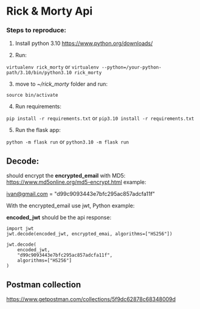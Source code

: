 # Rick & Morty Api

### Steps to reproduce:
  
1. Install python 3.10 
https://www.python.org/downloads/

2. Run: 

```virtualenv rick_morty``` or ```virtualenv --python=/your-python-path/3.10/bin/python3.10 rick_morty```

3. move to *~/rick_morty* folder and run: 

```source bin/activate```

4. Run requirements:

```pip install -r requirements.txt``` or ```pip3.10 install -r requirements.txt```

5. Run the flask app:

```python -m flask run``` or ```python3.10 -m flask run```

## Decode:
should encrypt the **encrypted_email** with MD5:
https://www.md5online.org/md5-encrypt.html
example:

ivan@gmail.com = "d99c9093443e7bfc295ac857adcfa11f"


With the encrypted_email use jwt, Python example:

**encoded_jwt** should be the api response: 

    import jwt
    jwt.decode(encoded_jwt, encrypted_emai, algorithms=["HS256"])
    
    jwt.decode(
        encoded_jwt, 
        "d99c9093443e7bfc295ac857adcfa11f", 
        algorithms=["HS256"]
    )

## Postman collection
https://www.getpostman.com/collections/5f9dc62878c68348009d
